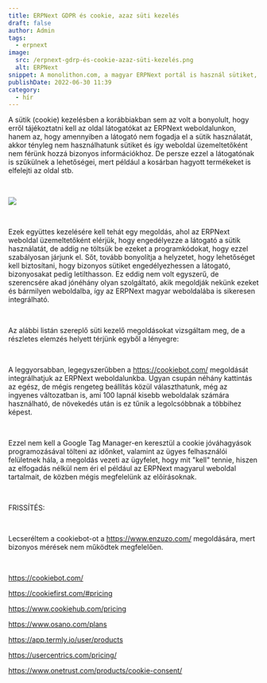 ```yaml
---
title: ERPNext GDPR és cookie, azaz süti kezelés
draft: false
author: Admin
tags:
  - erpnext
image:
  src: /erpnext-gdrp-és-cookie-azaz-süti-kezelés.png
  alt: ERPNext
snippet: A monolithon.com, a magyar ERPNext portál is használ sütiket, ahogy a legtöbb internetes weboldal és az EU-s irányelvek alapján erről tájékoztatni is kell az oldal látogatóit.
publishDate: 2022-06-30 11:39
category:
  - hír
---
```


<p>A sütik (cookie) kezelésben a korábbiakban sem az volt a bonyolult, hogy erről tájékoztatni kell az oldal látogatókat az ERPNext weboldalunkon, hanem az, hogy amennyiben a látogató nem fogadja el a sütik használatát, akkor tényleg nem használhatunk sütiket és így weboldal üzemeltetőként nem férünk hozzá bizonyos információkhoz. De persze ezzel a látogatónak is szűkülnek a lehetőségei, mert például a kosárban hagyott termékeket is elfelejti az oldal stb.</p><p><br></p><p><img src="/images/erpnext-gdrp-és-cookie-azaz-süti-kezelés.png"></p><p><br></p><p>Ezek együttes kezelésére kell tehát egy megoldás, ahol az ERPNext weboldal üzemeltetőként elérjük, hogy engedélyezze a látogató a sütik használatát, de addig ne töltsük be ezeket a programkódokat, hogy ezzel szabályosan járjunk el. Sőt, tovább bonyolítja a helyzetet, hogy lehetőséget kell biztosítani, hogy bizonyos sütiket engedélyezhessen a látogató, bizonyosakat pedig letilthasson. Ez eddig nem volt egyszerű, de szerencsére akad jónéhány olyan szolgáltató, akik megoldják nekünk ezeket és bármilyen weboldalba, így az ERPNext magyar weboldalába is sikeresen integrálható.</p><p><br></p><p>Az alábbi listán szereplő süti kezelő megoldásokat vizsgáltam meg, de a részletes elemzés helyett térjünk egyből a lényegre:</p><p><br></p><p>A leggyorsabban, legegyszerűbben a <a href="https://cookiebot.com" rel="noopener noreferrer">https://cookiebot.com/</a> megoldását integrálhatjuk az ERPNext weboldalunkba. Ugyan csupán néhány kattintás az egész, de mégis rengeteg beállítás közül választhatunk, még az ingyenes változatban is, ami 100 lapnál kisebb weboldalak számára használható, de növekedés után is ez tűnik a legolcsóbbnak a többihez képest.</p><p><br></p><p>Ezzel nem kell a Google Tag Manager-en keresztül a cookie jóváhagyások programozásával tölteni az időnket, valamint az ügyes felhasználói felületnek hála, a megoldás vezeti az ügyfelet, hogy mit "kell" tennie, hiszen az elfogadás nélkül nem éri el például az ERPNext magyarul weboldal tartalmait, de közben mégis megfelelünk az előírásoknak.</p><p><br></p><p>FRISSÍTÉS:</p><p><br></p><p>Lecseréltem a cookiebot-ot a <a href="https://www.enzuzo.com" rel="noopener noreferrer">https://www.enzuzo.com/</a> megoldására, mert bizonyos mérések nem működtek megfelelően. </p><p><br></p><p><a href="https://cookiebot.com" rel="noopener noreferrer">https://cookiebot.com/</a></p><p><a href="https://cookiefirst.com/#pricing" rel="noopener noreferrer">https://cookiefirst.com/#pricing</a></p><p><a href="https://www.cookiehub.com/pricing" rel="noopener noreferrer">https://www.cookiehub.com/pricing</a></p><p><a href="https://www.osano.com/plans" rel="noopener noreferrer">https://www.osano.com/plans</a></p><p><a href="https://app.termly.io/user/products" rel="noopener noreferrer">https://app.termly.io/user/products</a></p><p><a href="https://usercentrics.com/pricing" rel="noopener noreferrer">https://usercentrics.com/pricing/</a></p><p><a href="https://www.onetrust.com/products/cookie-consent" rel="noopener noreferrer">https://www.onetrust.com/products/cookie-consent/</a></p>
